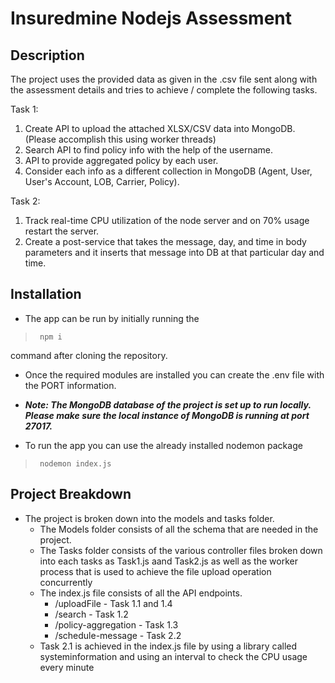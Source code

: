 # Insuredmine Nodejs Assessment

## Description
The project uses the provided data as given in the .csv file sent along with the assessment details and tries to achieve / complete the following tasks.

Task 1:
1) Create API to upload the attached XLSX/CSV data into MongoDB. (Please accomplish this using worker threads)
2) Search API to find policy info with the help of the username.
3) API to provide aggregated policy by each user.
4) Consider each info as a different collection in MongoDB (Agent, User, User's Account, LOB, Carrier, Policy).

Task 2:
1) Track real-time CPU utilization of the node server and on 70% usage restart the server.
2) Create a post-service that takes the message, day, and time in body parameters and it inserts that message into DB at that particular day and time.

## Installation
- The app can be run by initially running the 
>      npm i

  command after cloning the repository.

- Once the required modules are installed you can create the .env file with the PORT information.

- ***Note: The MongoDB database of the project is set up to run locally. Please make sure the local instance of MongoDB is running at port 27017.***

- To run the app you can use the already installed nodemon package
>      nodemon index.js

## Project Breakdown
- The project is broken down into the models and tasks folder.
    - The Models folder consists of all the schema that are needed in the project.
    - The Tasks folder consists of the various controller files broken down into each tasks as Task1.js aand Task2.js as well as the worker process that is used to achieve the file upload operation concurrently
  - The index.js file consists of all the API endpoints.
    - /uploadFile - Task 1.1 and 1.4
    - /search - Task 1.2
    - /policy-aggregation - Task 1.3
    - /schedule-message - Task 2.2
  - Task 2.1 is achieved in the index.js file by using a library called systeminformation and using an interval to check the CPU usage every minute
